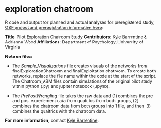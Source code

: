 # exploration chatroom
R code and output for planned and actual analyses for preregistered study, [OSF project and preregistration information here](https://osf.io/j25ut/): 

**Title**: Pilot Exploration Chatroom Study
**Contributors**: Kyle Barrentine & Adrienne Wood
**Affiliations**: Department of Psychology, University of Virginia

**Note on files**: 
* The *Sample_Visualizations* file creates visuals of the networks from finalExplorationChatroom and finalExploitation chatroom. To create both networks, replace the file name within the code at the start of the script. The Chatroom_ABM files contain simulations of the original pilot study within python (.py) and jupiter notebook (.ipynb). 

* The *PrePostWrangling* file takes the raw data and (1) combines the pre and post experiement data from qualtrics from both groups, (2) combines the chatroom data from both groups into 1 file, and then (3) combines the qualtrics with the chatroom data. 

**For more information**, contact [Kyle Barrentine](mailto:kjb4fv@virginia.edu). 

